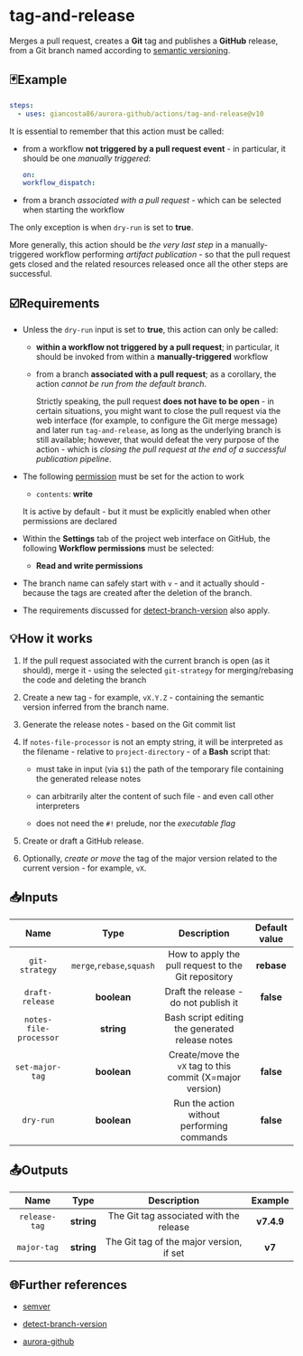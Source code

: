 # tag-and-release

Merges a pull request, creates a **Git** tag and publishes a **GitHub** release, from a Git branch named according to [semantic versioning](https://semver.org/).

## 🃏Example

```yaml
steps:
  - uses: giancosta86/aurora-github/actions/tag-and-release@v10
```

It is essential to remember that this action must be called:

- from a workflow **not triggered by a pull request event** - in particular, it should be one _manually triggered_:

  ```yml
  on:
  workflow_dispatch:
  ```

- from a branch _associated with a pull request_ - which can be selected when starting the workflow

The only exception is when `dry-run` is set to **true**.

More generally, this action should be _the very last step_ in a manually-triggered workflow performing _artifact publication_ - so that the pull request gets closed and the related resources released once all the other steps are successful.

## ☑️Requirements

- Unless the `dry-run` input is set to **true**, this action can only be called:

  - **within a workflow not triggered by a pull request**; in particular, it should be invoked from within a **manually-triggered** workflow

  - from a branch **associated with a pull request**; as a corollary, the action _cannot be run from the default branch_.

    Strictly speaking, the pull request **does not have to be open** - in certain situations, you might want to close the pull request via the web interface (for example, to configure the Git merge message) and later run `tag-and-release`, as long as the underlying branch is still available; however, that would defeat the very purpose of the action - which is _closing the pull request at the end of a successful publication pipeline_.

- The following [permission](https://docs.github.com/en/actions/writing-workflows/choosing-what-your-workflow-does/controlling-permissions-for-github_token) must be set for the action to work

  - `contents`: **write**

  It is active by default - but it must be explicitly enabled when other permissions are declared

- Within the **Settings** tab of the project web interface on GitHub, the following **Workflow permissions** must be selected:

  - **Read and write permissions**

- The branch name can safely start with `v` - and it actually should - because the tags are created after the deletion of the branch.

- The requirements discussed for [detect-branch-version](../detect-branch-version/README.md) also apply.

## 💡How it works

1. If the pull request associated with the current branch is open (as it should), merge it - using the selected `git-strategy` for merging/rebasing the code and deleting the branch

1. Create a new tag - for example, `vX.Y.Z` - containing the semantic version inferred from the branch name.

1. Generate the release notes - based on the Git commit list

1. If `notes-file-processor` is not an empty string, it will be interpreted as the filename - relative to `project-directory` - of a **Bash** script that:

   - must take in input (via `$1`) the path of the temporary file containing the generated release notes

   - can arbitrarily alter the content of such file - and even call other interpreters

   - does not need the `#!` prelude, nor the _executable flag_

1. Create or draft a GitHub release.

1. Optionally, _create or move_ the tag of the major version related to the current version - for example, `vX`.

## 📥Inputs

|          Name          |           Type            |                        Description                        | Default value |
| :--------------------: | :-----------------------: | :-------------------------------------------------------: | :-----------: |
|     `git-strategy`     | `merge`,`rebase`,`squash` |    How to apply the pull request to the Git repository    |  **rebase**   |
|    `draft-release`     |        **boolean**        |           Draft the release - do not publish it           |   **false**   |
| `notes-file-processor` |        **string**         |      Bash script editing the generated release notes      |               |
|    `set-major-tag`     |        **boolean**        | Create/move the `vX` tag to this commit (X=major version) |   **false**   |
|       `dry-run`        |        **boolean**        |        Run the action without performing commands         |   **false**   |

## 📤Outputs

|     Name      |    Type    |               Description                |  Example   |
| :-----------: | :--------: | :--------------------------------------: | :--------: |
| `release-tag` | **string** | The Git tag associated with the release  | **v7.4.9** |
|  `major-tag`  | **string** | The Git tag of the major version, if set |   **v7**   |

## 🌐Further references

- [semver](https://semver.org/)

- [detect-branch-version](../detect-branch-version/README.md)

- [aurora-github](../../README.md)

